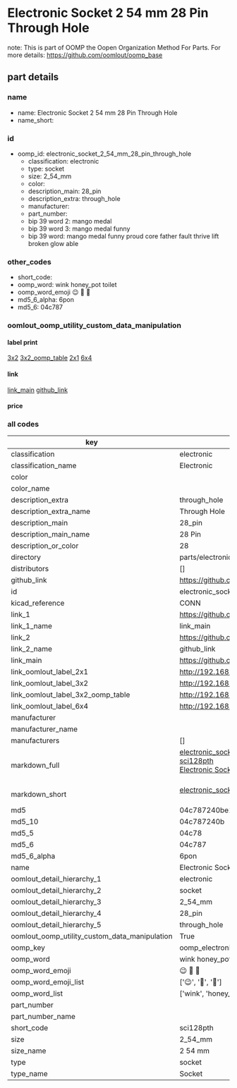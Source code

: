 # Electronic Socket 2 54 mm 28 Pin Through Hole  

note: This is part of OOMP the Oopen Organization Method For Parts. For more details: https://github.com/oomlout/oomp_base

##  part details





### name
* name: Electronic Socket 2 54 mm 28 Pin Through Hole
* name_short: 
### id
* oomp_id: electronic_socket_2_54_mm_28_pin_through_hole
  * classification: electronic
  * type: socket
  * size: 2_54_mm
  * color: 
  * description_main: 28_pin
  * description_extra: through_hole
  * manufacturer: 
  * part_number: 
  * bip 39 word 2: mango medal
  * bip 39 word 3: mango medal funny
  * bip 39 word: mango medal funny proud core father fault thrive lift broken glow able

### other_codes
* short_code: 
* oomp_word: wink honey_pot toilet
* oomp_word_emoji :wink: :honey_pot: :toilet:
* md5_6_alpha: 6pon
* md5_6: 04c787






### oomlout_oomp_utility_custom_data_manipulation
#### label print
[3x2](http://192.168.1.245:1112/?label=oomp%206pon)
[3x2_oomp_table](http://192.168.1.107:1112/?label=oomp%206pon)
[2x1](http://192.168.1.242:1112/?label=oomp%206pon)
[6x4](http://192.168.1.55:1112/?label=oomp%206pon)    

#### link

[link_main](https://github.com/oomlout/oomlout_oomp_current_version_messy/tree/main/parts/electronic_socket_2_54_mm_28_pin_through_hole) [github_link](https://github.com/oomlout/oomlout_oomp_part_src/tree/main/parts/electronic_socket_2_54_mm_28_pin_through_hole)                             

#### price







### all codes 
| key | value |  
| --- | --- |  
| classification | electronic |  
| classification_name | Electronic |  
| color |  |  
| color_name |  |  
| description_extra | through_hole |  
| description_extra_name | Through Hole |  
| description_main | 28_pin |  
| description_main_name | 28 Pin |  
| description_or_color | 28 |  
| directory | parts/electronic_socket_2_54_mm_28_pin_through_hole |  
| distributors | [] |  
| github_link | https://github.com/oomlout/oomlout_oomp_part_src/tree/main/parts/electronic_socket_2_54_mm_28_pin_through_hole |  
| id | electronic_socket_2_54_mm_28_pin_through_hole |  
| kicad_reference | CONN |  
| link_1 | https://github.com/oomlout/oomlout_oomp_current_version_messy/tree/main/parts/electronic_socket_2_54_mm_28_pin_through_hole |  
| link_1_name | link_main |  
| link_2 | https://github.com/oomlout/oomlout_oomp_part_src/tree/main/parts/electronic_socket_2_54_mm_28_pin_through_hole |  
| link_2_name | github_link |  
| link_main | https://github.com/oomlout/oomlout_oomp_current_version_messy/tree/main/parts/electronic_socket_2_54_mm_28_pin_through_hole |  
| link_oomlout_label_2x1 | http://192.168.1.242:1112/?label=oomp%206pon |  
| link_oomlout_label_3x2 | http://192.168.1.245:1112/?label=oomp%206pon |  
| link_oomlout_label_3x2_oomp_table | http://192.168.1.107:1112/?label=oomp%206pon |  
| link_oomlout_label_6x4 | http://192.168.1.55:1112/?label=oomp%206pon |  
| manufacturer |  |  
| manufacturer_name |  |  
| manufacturers | [] |  
| markdown_full | [electronic_socket_2_54_mm_28_pin_through_hole](https://github.com/oomlout/oomlout_oomp_current_version_messy/tree/main/parts/electronic_socket_2_54_mm_28_pin_through_hole)<br>[sci128pth](https://github.com/oomlout/oomlout_oomp_current_version_messy/tree/main/parts/electronic_socket_2_54_mm_28_pin_through_hole)<br>[Electronic Socket 2 54 Mm 28 Pin Through Hole](https://github.com/oomlout/oomlout_oomp_current_version_messy/tree/main/parts/electronic_socket_2_54_mm_28_pin_through_hole)<br><br> |  
| markdown_short | [electronic_socket_2_54_mm_28_pin_through_hole](https://github.com/oomlout/oomlout_oomp_current_version_messy/tree/main/parts/electronic_socket_2_54_mm_28_pin_through_hole)<br><br> |  
| md5 | 04c787240be12a7d4e982accbc629439 |  
| md5_10 | 04c787240b |  
| md5_5 | 04c78 |  
| md5_6 | 04c787 |  
| md5_6_alpha | 6pon |  
| name | Electronic Socket 2 54 mm 28 Pin Through Hole |  
| oomlout_detail_hierarchy_1 | electronic |  
| oomlout_detail_hierarchy_2 | socket |  
| oomlout_detail_hierarchy_3 | 2_54_mm |  
| oomlout_detail_hierarchy_4 | 28_pin |  
| oomlout_detail_hierarchy_5 | through_hole |  
| oomlout_oomp_utility_custom_data_manipulation | True |  
| oomp_key | oomp_electronic_socket_2_54_mm_28_pin_through_hole |  
| oomp_word | wink honey_pot toilet |  
| oomp_word_emoji | :wink: :honey_pot: :toilet: |  
| oomp_word_emoji_list | [':wink:', ':honey_pot:', ':toilet:'] |  
| oomp_word_list | ['wink', 'honey_pot', 'toilet'] |  
| part_number |  |  
| part_number_name |  |  
| short_code | sci128pth |  
| size | 2_54_mm |  
| size_name | 2 54 mm |  
| type | socket |  
| type_name | Socket |  
